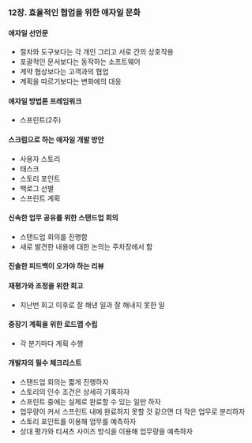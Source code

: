 ### 12장. 효율적인 협업을 위한 애자일 문화

#### 애자일 선언문
- 절차와 도구보다는 각 개인 그리고 서로 간의 상호작용
- 포괄적인 문서보다는 동작하는 소프트웨어
- 계약 협상보다는 고객과의 협업
- 계획을 따르기보다는 변화에의 대응 

#### 애자일 방법론 프레임워크
- 스프린트(2주)

#### 스크럼으로 하는 애자일 개발 방안
- 사용자 스토리
- 태스크 
- 스토리 포인트 
- 백로그 선별 
- 스프린트 계획 

#### 신속한 업무 공유를 위한 스탠드업 회의
- 스탠드업 회의를 진행함 
- 새로 발견한 내용에 대한 논의는 주차장에서 함

#### 진솔한 피드백이 오가야 하는 리뷰

#### 재평가와 조정을 위한 회고
- 지난번 회고 이후로 잘 해낸 일과 잘 해내지 못한 일

#### 중장기 계획을 위한 로드맵 수립
- 각 분기마다 계획 수행

#### 개발자의 필수 체크리스트
- 스탠드업 회의는 짧게 진행하자
- 스토리의 인수 조건은 상세히 기록하자
- 스프린트 중에는 실제로 완료할 수 있는 일만 하자
- 업무량이 커서 스프린트 내에 완료하지 못할 것 같으면 더 작은 업무로 분리하자
- 스토리 포인트를 이용해 업무를 예측하자
- 상대 평가와 티셔츠 사이즈 방식을 이용해 업무량을 예측하자
